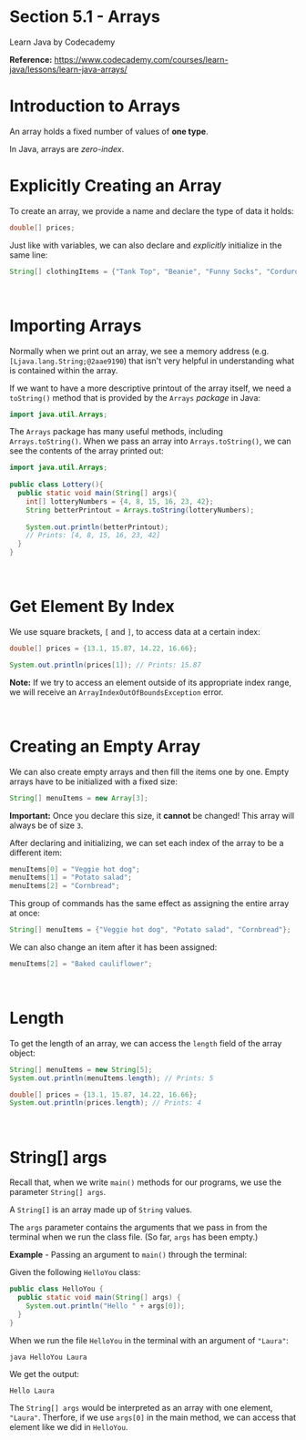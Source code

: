 # Section 5.1 - Arrays

Learn Java by Codecademy

**Reference:** https://www.codecademy.com/courses/learn-java/lessons/learn-java-arrays/

# Introduction to Arrays

An array holds a fixed number of values of **one type**.

In Java, arrays are *zero-index*.

# Explicitly Creating an Array

To create an array, we provide a name and declare the type of data it holds:

```java
double[] prices;
```

Just like with variables, we can also declare and *explicitly* initialize in the same line:

```java
String[] clothingItems = {"Tank Top", "Beanie", "Funny Socks", "Corduroys"};
```

<br>

# Importing Arrays

Normally when we print out an array, we see a memory address (e.g. `[Ljava.lang.String;@2aae9190`) that isn't very helpful in understanding what is contained within the array.

If we want to have a more descriptive printout of the array itself, we need a `toString()` method that is provided by the `Arrays` *package* in Java:

```java
import java.util.Arrays;
```

The `Arrays` package has many useful methods, including `Arrays.toString()`. When we pass an array into `Arrays.toString()`, we can see the contents of the array printed out:

```java
import java.util.Arrays;
 
public class Lottery(){
  public static void main(String[] args){
    int[] lotteryNumbers = {4, 8, 15, 16, 23, 42};
    String betterPrintout = Arrays.toString(lotteryNumbers);
    
    System.out.println(betterPrintout);
    // Prints: [4, 8, 15, 16, 23, 42]
  } 
}
```

<br>

# Get Element By Index

We use square brackets, `[` and `]`, to access data at a certain index:

```java
double[] prices = {13.1, 15.87, 14.22, 16.66};

System.out.println(prices[1]); // Prints: 15.87
```

**Note:** If we try to access an element outside of its appropriate index range, we will receive an `ArrayIndexOutOfBoundsException` error.

<br>

# Creating an Empty Array

We can also create empty arrays and then fill the items one by one. Empty arrays have to be initialized with a fixed size:

```java
String[] menuItems = new Array[3];
```

**Important:** Once you declare this size, it **cannot** be changed! This array will always be of size `3`.

After declaring and initializing, we can set each index of the array to be a different item:

```java
menuItems[0] = "Veggie hot dog";
menuItems[1] = "Potato salad";
menuItems[2] = "Cornbread";
```

This group of commands has the same effect as assigning the entire array at once:

```java
String[] menuItems = {"Veggie hot dog", "Potato salad", "Cornbread"};
```

We can also change an item after it has been assigned:

```java
menuItems[2] = "Baked cauliflower";
```

<br>

# Length

To get the length of an array, we can access the `length` field of the array object:

```java
String[] menuItems = new String[5];
System.out.println(menuItems.length); // Prints: 5

double[] prices = {13.1, 15.87, 14.22, 16.66};
System.out.println(prices.length); // Prints: 4
```

<br>

# String[] args

Recall that, when we write `main()` methods for our programs, we use the parameter `String[] args`.

A `String[]` is an array made up of `String` values.

The `args` parameter contains the arguments that we pass in from the terminal when we run the class file. (So far, `args` has been empty.)

**Example** - Passing an argument to `main()` through the terminal:

Given the following `HelloYou` class:

```java
public class HelloYou {
  public static void main(String[] args) {
    System.out.println("Hello " + args[0]);  
  }
}
```

When we run the file `HelloYou` in the terminal with an argument of `"Laura"`:

```
java HelloYou Laura
```

We get the output:

```
Hello Laura
```

The `String[] args` would be interpreted as an array with one element, `"Laura"`. Therfore, if we use `args[0]` in the main method, we can access that element like we did in `HelloYou`.
